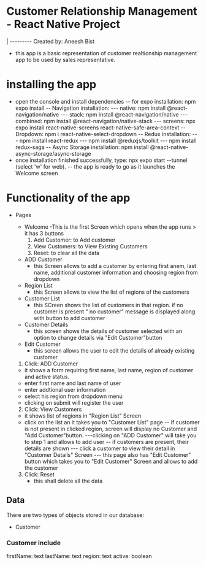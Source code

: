 # Customer Relationship Management - React Native Project

| --------- Created by: Aneesh Bist

- this app is a basic representation of customer realtionship management app to be used by sales representative.

# installing the app

- open the console and install dependencies
  -- for expo installation: npm expo install
  -- Navigation installation:
  --- native: npm install @react-navigation/native
  --- stack: npm install @react-navigation/native
  --- combined: npm install @react-navigation/native-stack
  --- screens: npx expo install react-native-screens react-native-safe-area-context
  -- Dropdown: npm i react-native-select-dropdown
  -- Redux installation:
  --- npm install react-redux
  --- npm install @reduxjs/toolkit
  --- npm install redux-saga
  -- Async Storage installation: npm install @react-native-async-storage/async-storage
- once installation finished successfully, type: npx expo start --tunnel (select 'w' for web).
  -- the app is ready to go as it launches the Welcome screen

# Functionality of the app

- Pages

  - Welcome
    -This is the first Screen which opens when the app runs > it has 3 buttons
    1. Add Customer: to Add customer
    2. View Customers: to View Existing Customers
    3. Reset: to clear all the data
  - ADD Customer
    - this Screen allows to add a customer by entering first anem, last name, additional customer information and choosing region from dropdown
  - Region List
    - this Screen allows to view the list of regions of the customers
  - Customer List
    - this SCreen shows the list of customers in that region. if no customer is present " no customer" message is displayed along with button to add customer
  - Customer Details
    - this screen shows the details of customer selected with an option to change details via "Edit Customer"button
  - Edit Customer
    - this screen allows the user to edit the details of already existing customer

  1. Click: ADD Customer

  - it shows a form requiring first name, last name, region of customer and active status.
  - enter first name and last name of user
  - enter addtional user information
  - select his region from dropdown menu
  - clicking on submit will register the user

  2. Click: View Customers

  - it shows list of regions in "Region List" Screen
  - click on the list an it takes you to "Customer List" page
    -- if customer is not present in clicked region, screen will display no Customer and "Add Customer"button.
    ---clicking on "ADD Customer" will take you to step 1 and allows to add user
    -- if customers are present, their details are shown
    --- click a customer to view their detail in "Customer Details" Screen
    --- this page also has "Edit Customer" button which takes you to "Edit Customer" Screen and allows to add the customer

  3. Click: Reset
     - this shall delete all the data

## Data

There are two types of objects stored in our database:

- Customer

### Customer include

firstName: text
lastName: text
region: text
active: boolean
